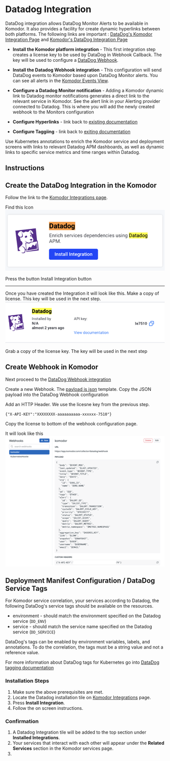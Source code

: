 # Datadog Integration


DataDog integration allows DataDog Monitor Alerts to be available in Komodor. It also provides a facility for create dynamic hyperlinks between both platforms. The following links are important : 
 [DataDog's Komodor Integration Page](https://app.datadoghq.com/integrations/komodor?search=komo) and 
 [Komodor's DataDog  Integration Page](https://app.komodor.com/main/integration)


- **Install the Komodor platform integration** - This first integration step creates a license key to be used by DataDog in Webhook Callback. The key will be used to configure a [DataDog Webhook](https://app.datadoghq.com/integrations/webhooks?search=webhook).
- **Install the Datadog Webhook integration** - This configuration will send DataDog events to Komodor based upon DataDog Monitor alerts. You can see all alerts in the [Komodor Events View](https://app.komodor.com/main/event).
- **Configure a Datadog Monitor notification** - Adding a Komodor dynamic link to Datadog monitor notifications generates a direct link to the relevant service in Komodor. See the alert link in your Alerting provider connected to Datadog. This is where you will add the newly created webhook to the Monitors configuration

- **Configure Hyperlinks** -  link back to [existing documentation](https://docs.komodor.com/Integrations/Datadog-Monitor-Notification.html#link-setup) 

- **Configure Taggiing** - link back to [exiting documentation](https://docs.komodor.com/Integrations/Datadog.html)


Use Kubernetes annotations to enrich the Komodor service and deployment screens with links to relevant Datadog APM dashboards, as well as dynamic links to specific service metrics and time ranges within Datadog.


## Instructions

## Create the DataDog Integration in the Komodor

Follow the link to the [Komodor Integrations page](https://app.komodor.com/main/integration).  

Find this Icon ![Create Integration with DataDog](https://raw.githubusercontent.com/komodorio/docs/datadog-markdown-update/docs/img/DataDog-CreateIntegration.png) 

Press the button Install Integration button

---

Once you have created the Integration it will look like this. Make a copy of license. This key will be used in the next step.
![Created Integration with Liocense key](https://raw.githubusercontent.com/komodorio/docs/datadog-markdown-update/docs/img/DataDog-IntegrationCreated.png)

Grab a copy of the license key. The key will be used in the next step


## Create Webhook in Komodor 

Next proceed to the [DataDog Webhook integration](https://app.datadoghq.com/integrations/webhooks?search=webhook) 

Create a new Webhook.  The [payload is json](https://github.com/komodorio/docs/blob/datadog-markdown-update/docs/img/webhook-payload.json) template.  Copy the JSON payload into the DataDog Webhook configuration


Add an HTTP Header.  We use the licesne key from the previous step.  
```
{"X-API-KEY":"XXXXXXXX-aaaaaaaaaa-xxxxxx-7510"}
```
Copy the license to bottom of the webhook configuration page. 

It will look like this
![DataDog Create Webhook](https://raw.githubusercontent.com/komodorio/docs/datadog-markdown-update/docs/img/DataDog-Webhook-Edit.png)



## Deployment Manifest Configuration / DataDog Service Tags


For Komodor service correlation, your services according to Datadog, the following DataDog's service tags should be available on the resources.

- environment - should match the environment specified on the Datadog service (`DD_ENV`)
- service - should match the service name specified on the Datadog service (`DD_SERVICE`)

DataDog's tags can be enabled by environment variables, labels, and annotations.
To do the correlation, the tags must be a string value and not a reference value.

For more information about DataDog tags for Kubernetes go into [DataDog tagging documentation](https://docs.datadoghq.com/getting_started/tagging/unified_service_tagging/?tab=kubernetes)

### Installation Steps

1. Make sure the above prerequisites are met.
1. Locate the Datadog installation tile on [Komodor Integrations](https://app.komodor.com/main/integration) page.
1. Press __Install Integration__.
1. Follow the on screen instructions.

### Confirmation

1. A Datadog Integration tile will be added to the top section under __Installed Integrations__.
1. Your services that interact with each other will appear under the __Related Services__ section in the Komodor services page.
2. 
